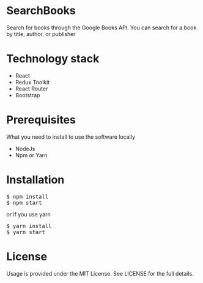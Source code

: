 # SearchBooks
Search for books through the Google Books API. You can search for a book by title, author, or publisher

# Technology stack
<ul>
<li>React</li>
<li>Redux Toolkit</li>
<li>React Router</li>
<li>Bootstrap</li>
</ul>

# Prerequisites
What you need to install to use the software locally
<ul>
  <li>NodeJs</li>
  <li>Npm or Yarn</li>
</ul>

# Installation
<pre>
$ npm install
$ npm start
</pre>
or if you use yarn
<pre>
$ yarn install
$ yarn start
</pre>

# License
Usage is provided under the MIT License. See LICENSE for the full details.
